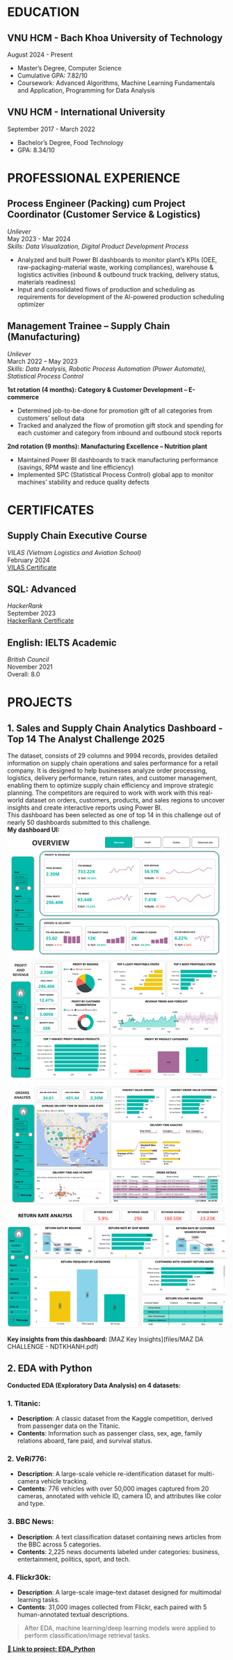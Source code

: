 # EDUCATION
## VNU HCM - Bach Khoa University of Technology  
August 2024 - Present
- Master’s Degree, Computer Science
- Cumulative GPA: 7.82/10  
- Coursework: Advanced Algorithms, Machine Learning Fundamentals and
 Application, Programming for Data Analysis  

## VNU HCM - International University  
September 2017 - March 2022
- Bachelor’s Degree, Food Technology
- GPA: 8.34/10  

# PROFESSIONAL EXPERIENCE

## Process Engineer (Packing) cum Project Coordinator (Customer Service & Logistics)  
*Unilever*  
May 2023 - Mar 2024  
*Skills: Data Visualization, Digital Product Development Process*  
- Analyzed and built Power BI dashboards to monitor plant’s KPIs (OEE, raw-packaging-material waste, working compliances), warehouse & logistics activities (inbound & outbound truck tracking, delivery status, materials readiness)  
- Input and consolidated flows of production and scheduling as requirements for development of the AI-powered production scheduling optimizer  
 
## Management Trainee – Supply Chain (Manufacturing)  
*Unilever*    
March 2022 – May 2023  
*Skills: Data Analysis, Robotic Process Automation (Power Automate), Statistical Process Control*    

**1st rotation (4 months): Category & Customer Development – E-commerce**  
- Determined job-to-be-done for promotion gift of all categories from customers’ sellout data  
- Tracked and analyzed the flow of promotion gift stock and spending for each customer and category from inbound and outbound stock reports  

**2nd rotation (9 months): Manufacturing Excellence – Nutrition plant**   
- Maintained Power BI dashboards to track manufacturing performance (savings, RPM waste and line efficiency)  
- Implemented SPC (Statistical Process Control) global app to monitor machines’ stability and reduce quality defects  

# CERTIFICATES    
   
## Supply Chain Executive Course  
*VILAS (Vietnam Logistics and Aviation School)*   
February 2024  
[VILAS Certificate](https://bit.ly/SCE1123)  

## SQL: Advanced   
*HackerRank*  
September 2023    
[HackerRank Certificate](https://www.hackerrank.com/certificates/ddd267bb5c50)  

## English: IELTS Academic  
*British Council*  
November 2021  
Overall: 8.0  

# PROJECTS  
## 1. Sales and Supply Chain Analytics Dashboard - Top 14 The Analyst Challenge 2025   
The dataset, consists of 29 columns and 9994 records, provides detailed information on supply chain operations and sales
performance for a retail company. It is designed to help businesses analyze order processing, logistics, delivery performance, return rates, and customer management, enabling them to optimize supply chain efficiency and improve strategic planning.
The competitors are required to work with work with this real-world dataset on orders, customers, products, and
sales regions to uncover insights and create interactive reports using Power BI.    
This dashboard has been selected as one of top 14 in this challenge out of nearly 50 dashboards submitted to this challenge.  
**My dashboard UI:**
![Power BI dashboard UI 1](images/test1.drawio.png)
![Power BI dashboard UI 2](images/merge2.png)

**Key insights from this dashboard:** [MAZ Key Insights](files/MAZ DA CHALLENGE - NDTKHANH.pdf)  
 
## 2. EDA with Python
**Conducted EDA (Exploratory Data Analysis) on 4 datasets:**

### 1. Titanic:
- **Description**: A classic dataset from the Kaggle competition, derived from passenger data on the Titanic.  
- **Contents**: Information such as passenger class, sex, age, family relations aboard, fare paid, and survival status.

### 2. VeRi776:
- **Description**: A large-scale vehicle re-identification dataset for multi-camera vehicle tracking.  
- **Contents**: 776 vehicles with over 50,000 images captured from 20 cameras, annotated with vehicle ID, camera ID, and attributes like color and type.

### 3. BBC News:
- **Description**: A text classification dataset containing news articles from the BBC across 5 categories.  
- **Contents**: 2,225 news documents labeled under categories: business, entertainment, politics, sport, and tech.

### 4. Flickr30k:
- **Description**: A large-scale image–text dataset designed for multimodal learning tasks.  
- **Contents**: 31,000 images collected from Flickr, each paired with 5 human-annotated textual descriptions.

> After EDA, machine learning/deep learning models were applied to perform classification/image retrieval tasks.  

**[🔗 Link to project: EDA_Python](https://github.com/endetekaa/Python_EDA_practice)**  



